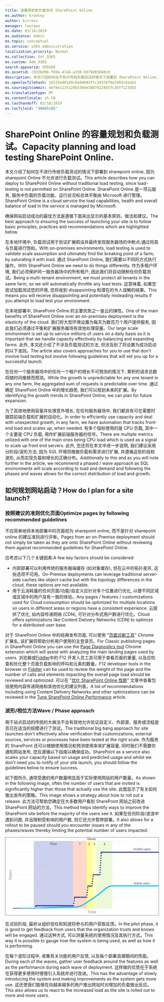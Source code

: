 ```yaml
---
title: 容量规划和负载测试 SharePoint Online
ms.author: krowley
author: kccross
manager: laurawi
ms.date: 03/14/2019
ms.audience: Admin
ms.topic: conceptual
ms.service: o365-administration
localization_priority: Normal
ms.collection: Ent_O365
ms.custom: Adm_O365
search.appverid: SPO160
ms.assetid: c932bd9b-fb9a-47ab-a330-6979d03688c0
description: 本文介绍如何在不执行传统负载测试的情况下部署到 SharePoint Online, 因为这是不允许的。
ms.openlocfilehash: 16525e461d9c6e04b03ffc19376f9a7d93c6aab1
ms.sourcegitcommit: 4ef8e113fa20b539de1087422455fc26ff123d55
ms.translationtype: MT
ms.contentlocale: zh-CN
ms.lasthandoff: 03/18/2019
ms.locfileid: "30665185"
---
```

# <a name="capacity-planning-and-load-testing-sharepoint-online"></a><span data-ttu-id="e71cb-103">SharePoint Online 的容量规划和负载测试。</span><span class="sxs-lookup"><span data-stu-id="e71cb-103">Capacity planning and load testing SharePoint Online.</span></span>

<span data-ttu-id="e71cb-104">本文介绍了如何在不进行传统负载测试的情况下部署到 sharepoint online, 因为 sharepoint Online 不允许进行负载测试。</span><span class="sxs-lookup"><span data-stu-id="e71cb-104">This article describes how you can deploy to SharePoint Online without traditional load testing, since load-testing is not permitted on SharePoint Online.</span></span> <span data-ttu-id="e71cb-105">SharePoint Online 是一项云服务, 服务中负载的负载功能、运行状况和总体平衡由 Microsoft 进行管理。</span><span class="sxs-lookup"><span data-stu-id="e71cb-105">SharePoint Online is a cloud service the load capabilities, health and overall balance of load in the service is managed by Microsoft.</span></span>
  
<span data-ttu-id="e71cb-106">确保网站启动成功的最佳方法是遵循下面突出显示的基本原则、做法和建议。</span><span class="sxs-lookup"><span data-stu-id="e71cb-106">The best approach to ensuring the success of launching your site is to follow basic principles, practices and recommendations which are highlighted below.</span></span>
  
<span data-ttu-id="e71cb-107">在本地环境中, 负载测试用于验证扩展假设并最终发现服务器场的中断点;通过将其与负载进行饱和。</span><span class="sxs-lookup"><span data-stu-id="e71cb-107">With on-premises environments, load testing is used to validate scale assumption and ultimately find the breaking point of a farm; by saturating it with load.</span></span> <span data-ttu-id="e71cb-108">通过 SharePoint Online, 我们需要以不同的方式执行操作。</span><span class="sxs-lookup"><span data-stu-id="e71cb-108">With SharePoint Online we need to do things differently.</span></span> <span data-ttu-id="e71cb-109">作为多租户环境, 我们必须保护同一服务器场中的所有租户, 因此我们将自动限制任何负载测试。</span><span class="sxs-lookup"><span data-stu-id="e71cb-109">Being a multi-tenant environment, we must protect all tenants in the same farm, so we will automatically throttle any load tests.</span></span> <span data-ttu-id="e71cb-110">这意味着, 如果您尝试加载测试您的环境, 您将收到 disappointing 和潜在的令人误解的结果。</span><span class="sxs-lookup"><span data-stu-id="e71cb-110">This means you will receive disappointing and potentially misleading results if you attempt to load test your environment.</span></span>
  
<span data-ttu-id="e71cb-111">在本地部署中, SharePoint Online 的主要优势之一是云的弹性。</span><span class="sxs-lookup"><span data-stu-id="e71cb-111">One of the main benefits of SharePoint Online over an on-premises deployment is the elasticity of the cloud.</span></span> <span data-ttu-id="e71cb-112">我们将大型环境设置为每天为数百万个用户提供服务, 因此我们必须通过平衡和扩展服务器场有效地处理容量。</span><span class="sxs-lookup"><span data-stu-id="e71cb-112">Our large scale environment is set up to service millions of users on a daily basis so it is important that we handle capacity effectively by balancing and expanding farms.</span></span> <span data-ttu-id="e71cb-113">此外, 本文还介绍了不涉及负载测试的方法, 但涉及到了将设置为成功启动的以下准则。</span><span class="sxs-lookup"><span data-stu-id="e71cb-113">The article also covers approaches for you to use that don't involve load testing but involve following guidelines that will set you up for a successful launch.</span></span> 
  
<span data-ttu-id="e71cb-114">在任何一个服务器场中的任何一个租户的增长不可预测的情况下, 累积的请求总数将随时间推移而预测。</span><span class="sxs-lookup"><span data-stu-id="e71cb-114">While the growth is unpredictable for any one tenant in any one farm, the aggregated sum of requests is predictable over time.</span></span> <span data-ttu-id="e71cb-115">通过确定 SharePoint Online 中的增长趋势, 我们可以规划未来的扩展。</span><span class="sxs-lookup"><span data-stu-id="e71cb-115">By identifying the growth trends in SharePoint Online, we can plan for future expansion.</span></span>
  
<span data-ttu-id="e71cb-116">为了高效地使用容量并处理意外增长, 在任何服务器场中, 我们都具有可在需要时跟踪前端负载和扩展的自动化。</span><span class="sxs-lookup"><span data-stu-id="e71cb-116">In order to efficiently use capacity and deal with unexpected growth, in any farm, we have automation that tracks front-end load and scales up, when needed.</span></span> <span data-ttu-id="e71cb-117">有多个指标使用的是 CPU 负载, 其中一个主要是 CPU 负载, 用作扩展前端服务器的信号。</span><span class="sxs-lookup"><span data-stu-id="e71cb-117">There are multiple metrics utilized with one of the main ones being CPU load which is used as a signal to scale up front end servers.</span></span> <span data-ttu-id="e71cb-118">此外, 您还将在本文中进一步说明, 我们建议采用分阶段/波形方法, 因为 SQL 环境将根据负载和需求进行扩展, 并遵循这些阶段和波形, 从而实现负载和增长的正确分布。</span><span class="sxs-lookup"><span data-stu-id="e71cb-118">Additionally to this and as you will note further in the article, we recommend a phased / wave approach as SQL environments will scale according to load and demand and following the phases and waves allows for the correct distribution of load and growth.</span></span> 
  
## <a name="how-do-i-plan-for-a-site-launch"></a><span data-ttu-id="e71cb-119">如何规划网站启动？</span><span class="sxs-lookup"><span data-stu-id="e71cb-119">How do I plan for a site launch?</span></span>

### <a name="optimize-pages-by-following-recommended-guidelines"></a><span data-ttu-id="e71cb-120">按照建议的准则优化页面</span><span class="sxs-lookup"><span data-stu-id="e71cb-120">Optimize pages by following recommended guidelines</span></span>
<span data-ttu-id="e71cb-121">不应简单地将本地部署中的页面视为 sharepoint online, 而不是针对 sharepoint online 的建议准则进行评审。</span><span class="sxs-lookup"><span data-stu-id="e71cb-121">Pages from an on-Premise deployment should not simply be taken as they are onto SharePoint Online without reviewing them against recommended guidelines for SharePoint Online.</span></span>

<span data-ttu-id="e71cb-122">应考虑以下几个关键因素:</span><span class="sxs-lookup"><span data-stu-id="e71cb-122">A few key factors should be considered:</span></span>
- <span data-ttu-id="e71cb-123">内部部署可以利用传统的服务器端缓存 (如对象缓存), 但在云中的拓扑差异, 这些选项不可用。</span><span class="sxs-lookup"><span data-stu-id="e71cb-123">On-Premise deployments can leverage traditional server-side caches like object cache but with the topology differences in the cloud, these options are not available.</span></span>
- <span data-ttu-id="e71cb-124">用于云消耗量的任何页面/功能/自定义应针对多个位置进行优化, 以便不同区域或区域中的用户具有一致的体验。</span><span class="sxs-lookup"><span data-stu-id="e71cb-124">Any pages / features / customizations used for Cloud consumption should be optimized for multiple locations so users in different areas or regions have a consistent experience.</span></span> <span data-ttu-id="e71cb-125">云提供了优化, 如内容传递网络 (CDN), 可针对分布式用户群进行优化。</span><span class="sxs-lookup"><span data-stu-id="e71cb-125">Cloud offers optimizations like Content Delivery Networks (CDN) to optimize for a distributed user base.</span></span>

<span data-ttu-id="e71cb-126">对于 SharePoint Online 中的经典发布页面, 可以使用 "[页面诊断工具](https://aka.ms/perftool)" Chrome 扩展名, 该扩展将帮助分析用户使用的主登录页。</span><span class="sxs-lookup"><span data-stu-id="e71cb-126">For Classic publishing pages in SharePoint Online you can use the [Page Diagnostics tool](https://aka.ms/perftool) Chrome extension which will assist with analyzing the main landing pages used by users.</span></span>
<span data-ttu-id="e71cb-127">浏览器或[Fiddler](https://www.telerik.com/download/fiddler)中的 F12 开发人员工具可用于查看页面的重量, 以及应检查和优化整个页面负载影响的呼叫和元素的数量。</span><span class="sxs-lookup"><span data-stu-id="e71cb-127">F12 developer tools in the browser or [Fiddler](https://www.telerik.com/download/fiddler) can be used to review the weight of the page and the number of calls and elements impacting the overall page load should be reviewed and optimized.</span></span> <span data-ttu-id="e71cb-128">可以在 "[优化 SharePoint Online 性能](https://aka.ms/spoperformance)" 文章中查看包括使用内容传递网络和其他优化的建议列表。</span><span class="sxs-lookup"><span data-stu-id="e71cb-128">A list of recommendations including using Content Delivery Networks and other optimizations can be reviewed in the [Tune SharePoint Online Performance](https://aka.ms/spoperformance) article.</span></span>

### <a name="wave--phase-approach"></a><span data-ttu-id="e71cb-129">波形/相位方法</span><span class="sxs-lookup"><span data-stu-id="e71cb-129">Wave / Phase approach</span></span>
<span data-ttu-id="e71cb-130">用于站点启动的传统的大做法不会有效地允许验证自定义、外部源、服务或流程是否已在适当的规模进行了测试。</span><span class="sxs-lookup"><span data-stu-id="e71cb-130">The traditional big bang approach for site launches don't effectively allow verification that customizations, external sources, services or processes have been tested at the right scale.</span></span> <span data-ttu-id="e71cb-131">作为服务的 SharePoint 还可以根据使用情况和预测使用率来扩展容量, 同时我们不需要你通知网站发布, 您应遵循以下指南以确保成功。</span><span class="sxs-lookup"><span data-stu-id="e71cb-131">SharePoint as a service also scales your capacity based on usage and predicted usage and whilst we don't need you to notify of your site launch, you should follow the guidelines below to ensure success.</span></span>
  
<span data-ttu-id="e71cb-132">如下图所示, 通常受邀的用户数量明显高于实际使用网站的用户数量。</span><span class="sxs-lookup"><span data-stu-id="e71cb-132">As shown in the following image, often the number of users that are invited is significantly higher than those that actually use the site.</span></span> <span data-ttu-id="e71cb-133">此图显示了有关如何推出发布的策略。</span><span class="sxs-lookup"><span data-stu-id="e71cb-133">This image shows a strategy about how to roll out a release.</span></span> <span data-ttu-id="e71cb-134">此方法可帮助您确定在大多数用户看到 SharePoint 网站之前改进 SharePoint 网站的方法。</span><span class="sxs-lookup"><span data-stu-id="e71cb-134">This method helps identify ways to improve the SharePoint site before the majority of the users see it.</span></span> <span data-ttu-id="e71cb-135">如果在任何阶段/波浪中遇到问题, 并且限制受影响的用户数, 则它还允许暂停部署。</span><span class="sxs-lookup"><span data-stu-id="e71cb-135">It also allows for a rollout to be paused should you encounter issues in any of the phases/waves thereby limiting the potential number of users impacted.</span></span>
  
![显示受邀并且处于活动状态的用户的图形](media/0bc14a20-9420-4986-b9b9-fbcd2c6e0fb9.png)
  
<span data-ttu-id="e71cb-137">在试验阶段, 最好从组织信任和知道将参与的用户获取反馈。</span><span class="sxs-lookup"><span data-stu-id="e71cb-137">In the pilot phase, it is good to get feedback from users that the organization trusts and knows will be engaged.</span></span> <span data-ttu-id="e71cb-138">通过这种方式, 可以测量系统的使用情况及其执行方式。</span><span class="sxs-lookup"><span data-stu-id="e71cb-138">This way it is possible to gauge how the system is being used, as well as how it is performing.</span></span>
  
<span data-ttu-id="e71cb-139">在每个波形过程中, 收集有关功能的用户反馈, 以及每个部署浪潮期间的性能。</span><span class="sxs-lookup"><span data-stu-id="e71cb-139">During each of the waves, gather user feedback around the features as well as the performance during each wave of deployment.</span></span> <span data-ttu-id="e71cb-140">这样做的优势在于系统在获得更多使用时慢慢引入系统并进行改进。</span><span class="sxs-lookup"><span data-stu-id="e71cb-140">This has the advantage of slowly introducing the system and making improvements as the system gets more use.</span></span> <span data-ttu-id="e71cb-141">这还使我们能够在向越来越多的用户推出网站时对增加的负载做出反应。</span><span class="sxs-lookup"><span data-stu-id="e71cb-141">This also allows us to react to the increased load as the site is rolled out to more and more users.</span></span>
